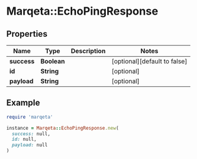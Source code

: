 # Marqeta::EchoPingResponse

## Properties

| Name | Type | Description | Notes |
| ---- | ---- | ----------- | ----- |
| **success** | **Boolean** |  | [optional][default to false] |
| **id** | **String** |  | [optional] |
| **payload** | **String** |  | [optional] |

## Example

```ruby
require 'marqeta'

instance = Marqeta::EchoPingResponse.new(
  success: null,
  id: null,
  payload: null
)
```

